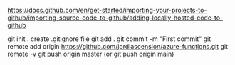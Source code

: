 https://docs.github.com/en/get-started/importing-your-projects-to-github/importing-source-code-to-github/adding-locally-hosted-code-to-github

git init .
create .gitignore file
git add .
git commit -m "First commit"
git remote add origin https://github.com/jordiascension/azure-functions.git
git remote -v
git push origin master (or git push origin main)
